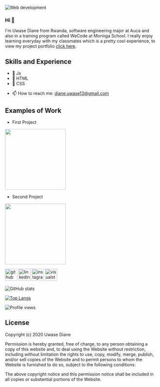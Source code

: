 
![Web development](https://res.cloudinary.com/auca/image/upload/v1600547102/thumbnail_yesugt.png)

### Hi 👋


I'm Uwase Diane from Rwanda, software engineering major at Auca and also in a training program called WeCode at Moringa School. I really enjoy learning everyday with my classmates which is a pretty cool experience, to view my project portfolio [click here](https://uwase-diane.github.io/portfolio-project/).

## Skills and Experience

  * :diamond_shape_with_a_dot_inside: Js
  * :diamond_shape_with_a_dot_inside: HTML
  * :diamond_shape_with_a_dot_inside: CSS

     
- 📫 How to reach me: diane.uwase13@gmail.com 
## Examples of Work
 * First Project
 
[<img src="https://media.giphy.com/media/ZalmCY801xzkVYIRIC/giphy.gif" width="200">](https://uwase-diane.github.io/Klibrary/)

* Second Project

[<img src="https://media.giphy.com/media/eaSy76SiIV1XEn5ONI/giphy.gif" width="200">](https://uwase-diane.github.io/second-Project/)


[<img src='https://cdn.jsdelivr.net/npm/simple-icons@3.0.1/icons/github.svg' alt='github' height='40'>](https://github.com/uwase-diane)  [<img src='https://cdn.jsdelivr.net/npm/simple-icons@3.0.1/icons/linkedin.svg' alt='linkedin' height='40'>](https://www.linkedin.com/in/https://www.linkedin.com/in/uwase-diane-b91738193//)  [<img src='https://cdn.jsdelivr.net/npm/simple-icons@3.0.1/icons/instagram.svg' alt='instagram' height='40'>](https://www.instagram.com/https://www.instagram.com/uwasediane_/?hl=en/)  [<img src='https://cdn.jsdelivr.net/npm/simple-icons@3.0.1/icons/visualstudiocode.svg' alt='visualstudiocode' height='40'>](https://pbs.twimg.com/profile_images/1278357302601347072/BGZIBPH9_400x400.jpg)  

![GitHub stats](https://github-readme-stats.vercel.app/api?username=uwase-diane&show_icons=true)  

[![Top Langs](https://github-readme-stats.vercel.app/api/top-langs/?username=uwase-diane)](https://github.com/anuraghazra/github-readme-stats)

![Profile views](https://gpvc.arturio.dev/uwase-diane)  

## License

Copyright (c) 2020 Uwase Diane

Permission is hereby granted, free of charge, to any person obtaining a copy
of this website and, to deal
using the Website without restriction, including without limitation the rights
to use, copy, modify, merge, publish, and/or sell
copies of the Website and to permit persons to whom the Website is
furnished to do so, subject to the following conditions:

The above copyright notice and this permission notice shall be included in all
copies or substantial portions of the Website.

